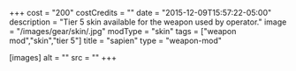 +++
cost = "200"
costCredits = ""
date = "2015-12-09T15:57:22-05:00"
description = "Tier 5 skin available for the weapon used by operator."
image = "/images/gear/skin/.jpg"
modType = "skin"
tags = ["weapon mod","skin","tier 5"]
title = "sapien"
type = "weapon-mod"

[images]
  alt = ""
  src = ""
+++
